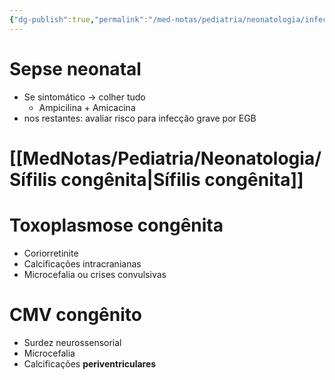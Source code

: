 ```yaml
---
{"dg-publish":true,"permalink":"/med-notas/pediatria/neonatologia/infeccoes-neonatais/","tags":["review"]}
---
```


# Sepse neonatal
- Se sintomático -> colher tudo
	- Ampicilina + Amicacina
- nos restantes: avaliar risco para infecção grave por EGB

# [[MedNotas/Pediatria/Neonatologia/Sífilis congênita\|Sífilis congênita]]
# Toxoplasmose congênita
- Coriorretinite
- Calcificações intracranianas
- Microcefalia ou crises convulsivas

# CMV congênito
- Surdez neurossensorial
- Microcefalia
- Calcificações **periventriculares**

